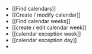 - [[Find calendars]]
- [[Create / modify calendar]]
- [[Find calendar weeks]]
- [[create / edit calendar week]]
- [[calendar exception week]]
- [[calendar exception day]]
-